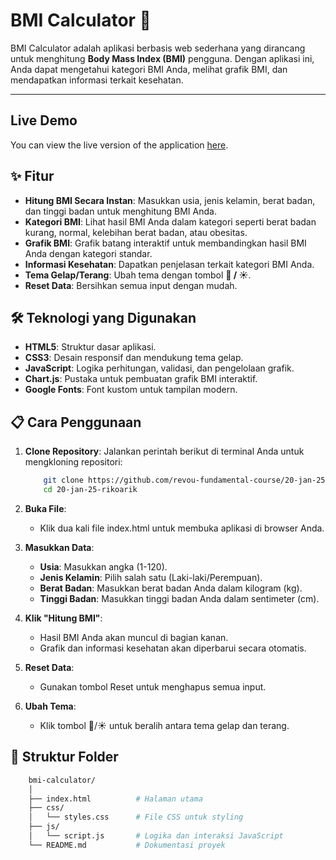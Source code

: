 # BMI Calculator 🌟

BMI Calculator adalah aplikasi berbasis web sederhana yang dirancang untuk menghitung **Body Mass Index (BMI)** pengguna. Dengan aplikasi ini, Anda dapat mengetahui kategori BMI Anda, melihat grafik BMI, dan mendapatkan informasi terkait kesehatan.

---

## Live Demo

You can view the live version of the application [here](https://revou-fundamental-course.github.io/20-jan-25-rikoarik/).

## ✨ Fitur

- **Hitung BMI Secara Instan**: Masukkan usia, jenis kelamin, berat badan, dan tinggi badan untuk menghitung BMI Anda.
- **Kategori BMI**: Lihat hasil BMI Anda dalam kategori seperti berat badan kurang, normal, kelebihan berat badan, atau obesitas.
- **Grafik BMI**: Grafik batang interaktif untuk membandingkan hasil BMI Anda dengan kategori standar.
- **Informasi Kesehatan**: Dapatkan penjelasan terkait kategori BMI Anda.
- **Tema Gelap/Terang**: Ubah tema dengan tombol **🌙 / ☀️**.
- **Reset Data**: Bersihkan semua input dengan mudah.

## 🛠️ Teknologi yang Digunakan

- **HTML5**: Struktur dasar aplikasi.
- **CSS3**: Desain responsif dan mendukung tema gelap.
- **JavaScript**: Logika perhitungan, validasi, dan pengelolaan grafik.
- **Chart.js**: Pustaka untuk pembuatan grafik BMI interaktif.
- **Google Fonts**: Font kustom untuk tampilan modern.

## 📋 Cara Penggunaan

1. **Clone Repository**:
   Jalankan perintah berikut di terminal Anda untuk mengkloning repositori:

    ```bash
        git clone https://github.com/revou-fundamental-course/20-jan-25-rikoarik.git
        cd 20-jan-25-rikoarik
    ```

2. **Buka File**:

   - Klik dua kali file index.html untuk membuka aplikasi di browser Anda.

3. **Masukkan Data**:
   
   - **Usia**: Masukkan angka (1-120).
   - **Jenis Kelamin**: Pilih salah satu (Laki-laki/Perempuan).
   - **Berat Badan**: Masukkan berat badan Anda dalam kilogram (kg).
   - **Tinggi Badan**: Masukkan tinggi badan Anda dalam sentimeter (cm).
  
4. **Klik "Hitung BMI"**:

    - Hasil BMI Anda akan muncul di bagian kanan.
    - Grafik dan informasi kesehatan akan diperbarui secara otomatis.

5. **Reset Data**:
    - Gunakan tombol Reset untuk menghapus semua input.

6. **Ubah Tema**:

    - Klik tombol 🌙/☀️ untuk beralih antara tema gelap dan terang.

## 🎨 Struktur Folder

```bash
    bmi-calculator/
    │
    ├── index.html          # Halaman utama
    ├── css/
    │   └── styles.css      # File CSS untuk styling
    ├── js/
    │   └── script.js       # Logika dan interaksi JavaScript
    └── README.md           # Dokumentasi proyek
